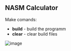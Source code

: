 ## NASM Calculator
Make comands:
* **build** - build the programm
* **clear** - clear build files

![image](https://user-images.githubusercontent.com/46642788/195494645-74e105d3-9b53-4418-8d70-53bbe9d06426.png)
